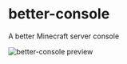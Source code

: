 # better-console

A better Minecraft server console

![better-console preview](https://i.imgur.com/scUYoR9.gif)
